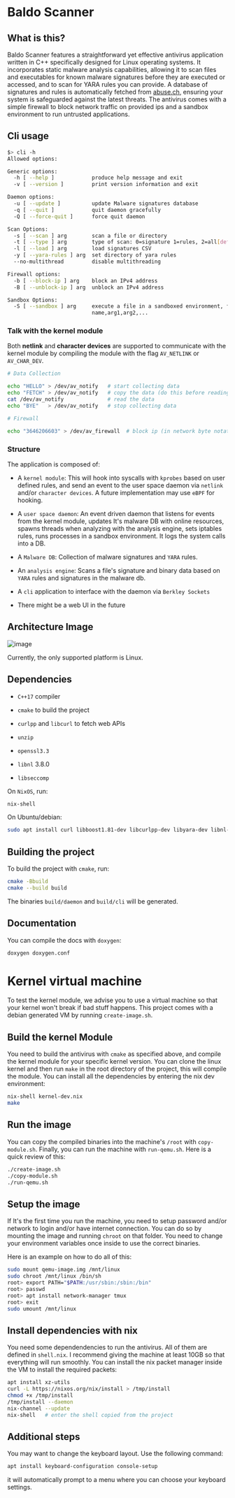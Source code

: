 # Baldo Scanner

## What is this?

Baldo Scanner features a straightforward yet effective antivirus application written in C++ specifically designed for Linux operating systems. It incorporates static malware analysis capabilities, allowing it to scan files and executables for known malware signatures before they are executed or accessed, and to scan for YARA rules you can provide. A database of signatures and rules is automatically fetched from [abuse.ch](https://abuse.ch/), ensuring your system is safeguarded against the latest threats. The antivirus comes with a simple firewall to block network traffic on provided ips and a sandbox environment to run untrusted applications.

## Cli usage

```bash
$> cli -h
Allowed options:

Generic options:
  -h [ --help ]            produce help message and exit
  -v [ --version ]         print version information and exit

Daemon options:
  -u [ --update ]          update Malware signatures database
  -q [ --quit ]            quit daemon gracefully
  -Q [ --force-quit ]      force quit daemon

Scan Options:
  -s [ --scan ] arg        scan a file or directory
  -t [ --type ] arg        type of scan: 0=signature 1=rules, 2=all[default]
  -l [ --load ] arg        load signatures CSV
  -y [ --yara-rules ] arg  set directory of yara rules
  --no-multithread         disable multithreading

Firewall options:
  -b [ --block-ip ] arg    block an IPv4 address
  -B [ --unblock-ip ] arg  unblock an IPv4 address

Sandbox Options:
  -S [ --sandbox ] arg     execute a file in a sandboxed environment, format:
                           name,arg1,arg2,...
```

### Talk with the kernel module

Both **netlink** and **character devices** are supported to communicate with the kernel module by compiling the module with the flag `AV_NETLINK` or `AV_CHAR_DEV`.

```bash
# Data Collection

echo "HELLO" > /dev/av_notify   # start collecting data
echo "FETCH" > /dev/av_notify   # copy the data (do this before reading)
cat /dev/av_notify              # read the data
echo "BYE"   > /dev/av_notify   # stop collecting data

# Firewall

echo "3646206603" > /dev/av_firewall  # block ip (in network byte notation)
```

### Structure

The application is composed of:

- A `kernel module`: This will hook into syscalls with `kprobes` based on user defined rules, and send an event to the user space daemon via `netlink` and/or `character devices`. A future implementation
may use `eBPF` for hooking.

- A `user space daemon`: An event driven daemon that listens for events from the kernel module, updates It's malware DB with online resources, spawns threads when analyzing with the analysis engine, sets iptables rules, runs processes in a sandbox environment. It logs the system calls into a DB.

- A `Malware DB`: Collection of malware signatures and `YARA` rules.

- An `analysis engine`: Scans a file's signature and binary data based on `YARA` rules and
signatures in the malware db.

- A `cli` application to interface with the daemon via `Berkley Sockets`

- There might be a web UI in the future


## Architecture Image

![image](https://github.com/user-attachments/assets/2982a357-3c3f-4e1b-9255-7c6e3db5e92d)


Currently, the only supported platform is Linux.

## Dependencies

- `C++17` compiler

- `cmake` to build the project

- `curlpp` and `libcurl` to fetch web APIs

- `unzip`

- `openssl3.3`

- `libnl` 3.8.0

- `libseccomp`

On `NixOS`, run:
```bash
nix-shell
```

On Ubuntu/debian:
```bash
sudo apt install curl libboost1.81-dev libcurlpp-dev libyara-dev libnl-3-dev libseccomp-dev
```

## Building the project

To build the project with `cmake`, run:

```bash
cmake -Bbuild
cmake --build build
```

The binaries `build/daemon` and `build/cli` will be generated.

## Documentation

You can compile the docs with `doxygen`:
```bash
doxygen doxygen.conf
```

# Kernel virtual machine

To test the kernel module, we advise you to use a virtual machine
so that your kernel won't break if bad stuff happens. This project
comes with a debian generated VM by running `create-image.sh`.

## Build the kernel Module

You need to build the antivirus with `cmake` as specified above, and
compile the kernel module for your specific kernel version. You
can clone the linux kernel and then run `make` in the root directory
of the project, this will compile the module. You can install all the
dependencies by entering the nix dev environment:
```bash
nix-shell kernel-dev.nix
make
```
## Run the image

You can copy the compiled binaries into the machine's `/root` with
`copy-module.sh`. Finally, you can run the machine with `run-qemu.sh`.
Here is a quick review of this:

```bash
./create-image.sh
./copy-module.sh
./run-qemu.sh
```

## Setup the image

If It's the first time you run the machine, you need to setup password
and/or network to login and/or have internet connection. You can do so
by mounting the image and running `chroot` on that folder. You need to
change your environment variables once inside to use the correct binaries.

Here is an example on how to do all of this:

```bash
sudo mount qemu-image.img /mnt/linux
sudo chroot /mnt/linux /bin/sh
root> export PATH="$PATH:/usr/sbin:/sbin:/bin"
root> passwd
root> apt install network-manager tmux
root> exit
sudo umount /mnt/linux
```

## Install dependencies with nix

You need some dependendencies to run the antivirus. All of them are defined
in `shell.nix`. I recommend giving the machine at least 10GB so that everything
will run smoothly. You can install the nix packet manager inside the VM
to install the required packets:

```bash
apt install xz-utils
curl -L https://nixos.org/nix/install > /tmp/install
chmod +x /tmp/install
/tmp/install --daemon
nix-channel --update
nix-shell   # enter the shell copied from the project
```

## Additional steps

You may want to change the keyboard layout. Use the following command:
```bash
apt install keyboard-configuration console-setup
```
it will automatically prompt to a menu where you can choose your keyboard settings.
